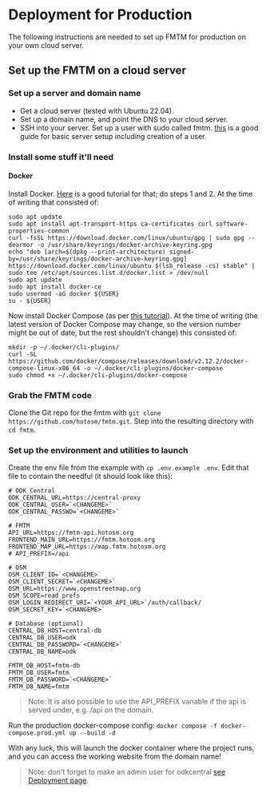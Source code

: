 # Deployment for Production

The following instructions are needed to set up FMTM for production on your own cloud server.

## Set up the FMTM on a cloud server

### Set up a server and domain name

- Get a cloud server (tested with Ubuntu 22.04).
- Set up a domain name, and point the DNS to your cloud server.
- SSH into your server. Set up a user with sudo called fmtm. [this](https://www.digitalocean.com/community/tutorials/initial-server-setup-with-ubuntu-22-04) is a good guide for basic server setup including creation of a user.

### Install some stuff it'll need

#### Docker

Install Docker. [Here](https://www.digitalocean.com/community/tutorials/how-to-install-and-use-docker-on-ubuntu-22-04) is a good tutorial for that; do steps 1 and 2. At the time of writing that consisted of:

    sudo apt update
    sudo apt install apt-transport-https ca-certificates curl software-properties-common
    curl -fsSL https://download.docker.com/linux/ubuntu/gpg | sudo gpg --dearmor -o /usr/share/keyrings/docker-archive-keyring.gpg
    echo "deb [arch=$(dpkg --print-architecture) signed-by=/usr/share/keyrings/docker-archive-keyring.gpg] https://download.docker.com/linux/ubuntu $(lsb_release -cs) stable" | sudo tee /etc/apt/sources.list.d/docker.list > /dev/null
    sudo apt update
    sudo apt install docker-ce
    sudo usermod -aG docker ${USER}
    su - ${USER}

Now install Docker Compose (as per [this tutorial](https://www.digitalocean.com/community/tutorials/how-to-install-and-use-docker-compose-on-ubuntu-22-04)). At the time of writing (the latest version of Docker Compose may change, so the version number might be out of date, but the rest shouldn't change) this consisted of:

    mkdir -p ~/.docker/cli-plugins/
    curl -SL https://github.com/docker/compose/releases/download/v2.12.2/docker-compose-linux-x86_64 -o ~/.docker/cli-plugins/docker-compose
    sudo chmod +x ~/.docker/cli-plugins/docker-compose

### Grab the FMTM code

Clone the Git repo for the fmtm with `git clone https://github.com/hotosm/fmtm.git`. Step into the resulting directory with `cd fmtm`.

### Set up the environment and utilities to launch

Create the env file from the example with `cp .env.example .env`. Edit that file to contain the needful (it should look like this):

    # ODK Central
    ODK_CENTRAL_URL=https://central-proxy
    ODK_CENTRAL_USER=`<CHANGEME>`
    ODK_CENTRAL_PASSWD=`<CHANGEME>`

    # FMTM
    API_URL=https://fmtm-api.hotosm.org
    FRONTEND_MAIN_URL=https://fmtm.hotosm.org
    FRONTEND_MAP_URL=https://map.fmtm.hotosm.org
    # API_PREFIX=/api

    # OSM
    OSM_CLIENT_ID=`<CHANGEME>`
    OSM_CLIENT_SECRET=`<CHANGEME>`
    OSM_URL=https://www.openstreetmap.org
    OSM_SCOPE=read_prefs
    OSM_LOGIN_REDIRECT_URI=`<YOUR_API_URL>`/auth/callback/
    OSM_SECRET_KEY=`<CHANGEME>`

    # Database (optional)
    CENTRAL_DB_HOST=central-db
    CENTRAL_DB_USER=odk
    CENTRAL_DB_PASSWORD=`<CHANGEME>`
    CENTRAL_DB_NAME=odk

    FMTM_DB_HOST=fmtm-db
    FMTM_DB_USER=fmtm
    FMTM_DB_PASSWORD=`<CHANGEME>`
    FMTM_DB_NAME=fmtm

> Note: It is also possible to use the API_PREFIX variable if the api is served under, e.g. /api on the domain.

Run the production docker-compose config:
`docker compose -f docker-compose.prod.yml up --build -d`

With any luck, this will launch the docker container where the project runs, and you can access the working website from the domain name!

> Note: don't forget to make an admin user for odkcentral [see Deployment page](https://github.com/hotosm/fmtm/wiki/DEV-2.-Backend).

